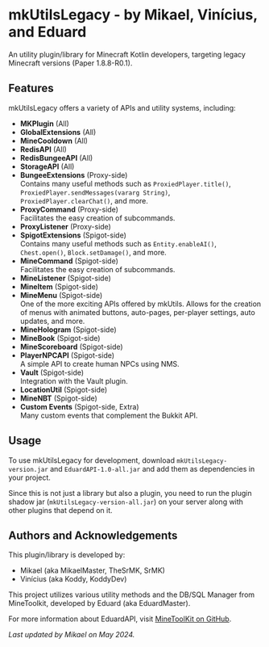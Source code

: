 # mkUtilsLegacy - by Mikael, Vinícius, and Eduard

An utility plugin/library for Minecraft Kotlin developers, targeting legacy Minecraft versions (Paper 1.8.8-R0.1).

## Features

mkUtilsLegacy offers a variety of APIs and utility systems, including:

- **MKPlugin** (All)
- **GlobalExtensions** (All)
- **MineCooldown** (All)
- **RedisAPI** (All)
- **RedisBungeeAPI** (All)
- **StorageAPI** (All)
- **BungeeExtensions** (Proxy-side)  
  Contains many useful methods such as `ProxiedPlayer.title()`, `ProxiedPlayer.sendMessages(vararg String)`, `ProxiedPlayer.clearChat()`, and more.
- **ProxyCommand** (Proxy-side)  
  Facilitates the easy creation of subcommands.
- **ProxyListener** (Proxy-side)
- **SpigotExtensions** (Spigot-side)  
  Contains many useful methods such as `Entity.enableAI()`, `Chest.open()`, `Block.setDamage()`, and more.
- **MineCommand** (Spigot-side)  
  Facilitates the easy creation of subcommands.
- **MineListener** (Spigot-side)
- **MineItem** (Spigot-side)
- **MineMenu** (Spigot-side)  
  One of the more exciting APIs offered by mkUtils. Allows for the creation of menus with animated buttons, auto-pages, per-player settings, auto updates, and more.
- **MineHologram** (Spigot-side)
- **MineBook** (Spigot-side)
- **MineScoreboard** (Spigot-side)
- **PlayerNPCAPI** (Spigot-side)  
  A simple API to create human NPCs using NMS.
- **Vault** (Spigot-side)  
  Integration with the Vault plugin.
- **LocationUtil** (Spigot-side)
- **MineNBT** (Spigot-side)
- **Custom Events** (Spigot-side, Extra)  
  Many custom events that complement the Bukkit API.

## Usage

To use mkUtilsLegacy for development, download `mkUtilsLegacy-version.jar` and `EduardAPI-1.0-all.jar` and add them as dependencies in your project. 

Since this is not just a library but also a plugin, you need to run the plugin shadow jar (`mkUtilsLegacy-version-all.jar`) on your server along with other plugins that depend on it.

## Authors and Acknowledgements

This plugin/library is developed by:
- Mikael (aka MikaelMaster, TheSrMK, SrMK)
- Vinícius (aka Koddy, KoddyDev)

This project utilizes various utility methods and the DB/SQL Manager from MineToolkit, developed by Eduard (aka EduardMaster).

For more information about EduardAPI, visit [MineToolKit on GitHub](https://github.com/EduardMaster/MineToolkit).

*Last updated by Mikael on May 2024.*
